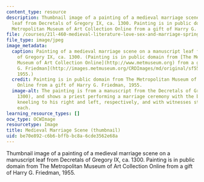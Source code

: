 ```yaml
---
content_type: resource
description: Thumbnail image of a painting of a medieval marriage scene on a manuscript
  leaf from Decretals of Gregory IX, ca. 1300. Painting is in public domain from The
  Metropolitan Museum of Art Collection Online from a gift of Harry G. Friedman, 1955.
file: /courses/21l-460-medieval-literature-love-sex-and-marriage-spring-2015/be70e892c6b6bffbbc8a6cde3562e68a_21l-460s15-th.jpg
file_type: image/jpeg
image_metadata:
  caption: Painting of a medieval marriage scene on a manuscript leaf from Decretals
    of Gregory IX, ca. 1300. (Painting is in public domain from [The Metropolitan
    Museum of Art Collection Online](http://www.metmuseum.org) from a gift of [Harry
    G. Friedman](http://images.metmuseum.org/CRDImages/md/original/sf55-18-3s1.jpg),
    1955.)
  credit: Painting is in public domain from The Metropolitan Museum of Art Collection
    Online from a gift of Harry G. Friedman, 1955.
  image-alt: The painting is from a manuscript from the Decretals of Gregory IX  (ca.
    1300), and shows a priest performing a marriage ceremony with the bride and groom
    kneeling to his right and left, respectively, and with witnesses standing behind
    each.
learning_resource_types: []
ocw_type: OCWImage
resourcetype: Image
title: Medieval Marriage Scene (thumbnail)
uid: be70e892-c6b6-bffb-bc8a-6cde3562e68a
---
```

Thumbnail image of a painting of a medieval marriage scene on a manuscript leaf from Decretals of Gregory IX, ca. 1300. Painting is in public domain from The Metropolitan Museum of Art Collection Online from a gift of Harry G. Friedman, 1955.

